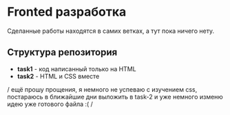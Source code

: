 # Fronted разработка

Сделанные работы находятся в самих ветках, а тут пока ничего нету.

## Структура репозитория

- **task1** - код написанный только на HTML
- **task2** - HTML и CSS вместе

/  ещё прошу прощения, я немного не успеваю с изучением css, постараюсь в ближайшие дни выложить в task-2 и уже немного изменю идею уже готового файла :(  /
